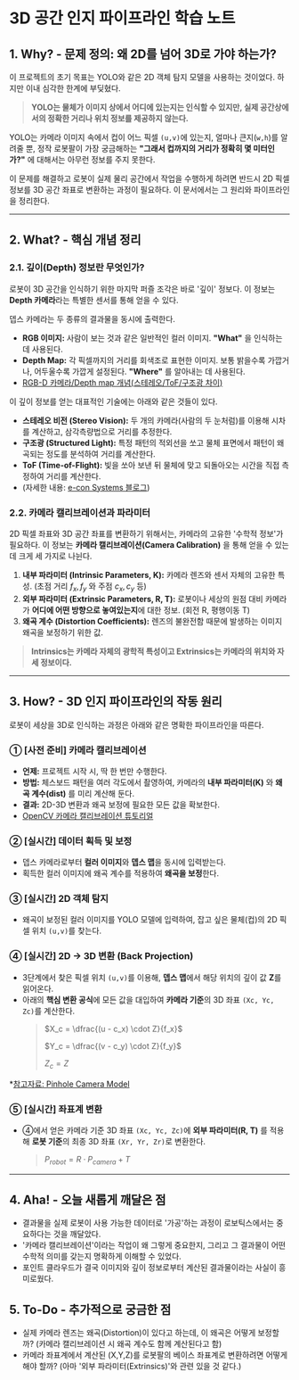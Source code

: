#  3D 공간 인지 파이프라인 학습 노트 

## 1. Why? - 문제 정의: 왜 2D를 넘어 3D로 가야 하는가?

이 프로젝트의 초기 목표는 YOLO와 같은 2D 객체 탐지 모델을 사용하는 것이었다. 하지만 이내 심각한 한계에 부딪혔다.

> **YOLO는 물체가 이미지 상에서 어디에 있는지는 인식할 수 있지만, 실제 공간상에서의 정확한 거리나 위치 정보를 제공하지 않는다.**

YOLO는 카메라 이미지 속에서 컵이 어느 픽셀 `(u,v)`에 있는지, 얼마나 큰지(`w,h`)를 알려줄 뿐, 정작 로봇팔이 가장 궁금해하는 **"그래서 컵까지의 거리가 정확히 몇 미터인가?"** 에 대해서는 아무런 정보를 주지 못한다.

이 문제를 해결하고 로봇이 실제 물리 공간에서 작업을 수행하게 하려면 반드시 2D 픽셀 정보를 3D 공간 좌표로 변환하는 과정이 필요하다. 이 문서에서는 그 원리와 파이프라인을 정리한다.

---

## 2. What? - 핵심 개념 정리

### 2.1. 깊이(Depth) 정보란 무엇인가?

로봇이 3D 공간을 인식하기 위한 마지막 퍼즐 조각은 바로 '깊이' 정보다. 이 정보는 **Depth 카메라**라는 특별한 센서를 통해 얻을 수 있다.

뎁스 카메라는 두 종류의 결과물을 동시에 출력한다.

* **RGB 이미지:** 사람이 보는 것과 같은 일반적인 컬러 이미지. **"What"** 을 인식하는 데 사용된다. 
* **Depth Map:** 각 픽셀까지의 거리를 회색조로 표현한 이미지. 보통 밝을수록 가깝거나, 어두울수록 가깝게 설정된다. **"Where"** 를 알아내는 데 사용된다.
* [RGB-D 카메라/Depth map 개념(스테레오/ToF/구조광 차이)](https://www.edge-ai-vision.com/2025/04/understanding-3d-camera-technologies-stereo-vision-structured-light-and-time-of-flight/?utm_source=chatgpt.com)


이 깊이 정보를 얻는 대표적인 기술에는 아래와 같은 것들이 있다.
* **스테레오 비전 (Stereo Vision):** 두 개의 카메라(사람의 두 눈처럼)를 이용해 시차를 계산하고, 삼각측량법으로 거리를 추정한다.
* **구조광 (Structured Light):** 특정 패턴의 적외선을 쏘고 물체 표면에서 패턴이 왜곡되는 정도를 분석하여 거리를 계산한다.
* **ToF (Time-of-Flight):** 빛을 쏘아 보낸 뒤 물체에 맞고 되돌아오는 시간을 직접 측정하여 거리를 계산한다.
* (자세한 내용: [e-con Systems 블로그](https://www.e-consystems.com/blog/camera/ko/technology-ko/what-are-depth-sensing-cameras-how-do-they-works/))

### 2.2. 카메라 캘리브레이션과 파라미터

2D 픽셀 좌표와 3D 공간 좌표를 변환하기 위해서는, 카메라의 고유한 '수학적 정보'가 필요하다. 이 정보는 **카메라 캘리브레이션(Camera Calibration)** 을 통해 얻을 수 있는데 크게 세 가지로 나뉜다.

1.  **내부 파라미터 (Intrinsic Parameters, K):** 카메라 렌즈와 센서 자체의 고유한 특성. (초점 거리 $f_x, f_y$ 와 주점 $c_x, c_y$ 등)
2.  **외부 파라미터 (Extrinsic Parameters, R, T):** 로봇이나 세상의 원점 대비 카메라가 **어디에 어떤 방향으로 놓여있는지**에 대한 정보. (회전 R, 평행이동 T)
3.  **왜곡 계수 (Distortion Coefficients):** 렌즈의 불완전함 때문에 발생하는 이미지 왜곡을 보정하기 위한 값.

> **Intrinsics는 카메라 자체의 광학적 특성이고 Extrinsics는 카메라의 위치와 자세 정보이다.**

---

## 3. How? - 3D 인지 파이프라인의 작동 원리

로봇이 세상을 3D로 인식하는 과정은 아래와 같은 명확한 파이프라인을 따른다.

### ① [사전 준비] 카메라 캘리브레이션
* **언제:** 프로젝트 시작 시, 딱 한 번만 수행한다.
* **방법:** 체스보드 패턴을 여러 각도에서 촬영하여, 카메라의 **내부 파라미터(K)** 와 **왜곡 계수(dist)** 를 미리 계산해 둔다.
* **결과:** 2D-3D 변환과 왜곡 보정에 필요한 모든 값을 확보한다.
* [OpenCV 카메라 캘리브레이션 튜토리얼](https://docs.opencv.org/4.x/dc/dbb/tutorial_py_calibration.html?utm_source=chatgpt.com)
  
### ② [실시간] 데이터 획득 및 보정
* 뎁스 카메라로부터 **컬러 이미지**와 **뎁스 맵**을 동시에 입력받는다.
* 획득한 컬러 이미지에 왜곡 계수를 적용하여 **왜곡을 보정**한다. 

### ③ [실시간] 2D 객체 탐지
* 왜곡이 보정된 컬러 이미지를 YOLO 모델에 입력하여, 잡고 싶은 물체(컵)의 2D 픽셀 위치 `(u,v)`를 찾는다.

### ④ [실시간] 2D → 3D 변환 (Back Projection)
* 3단계에서 찾은 픽셀 위치 `(u,v)`를 이용해, **뎁스 맵**에서 해당 위치의 깊이 값 **Z**를 읽어온다.
* 아래의 **핵심 변환 공식**에 모든 값을 대입하여 **카메라 기준**의 3D 좌표 `(Xc, Yc, Zc)`를 계산한다.
    > $X_c = \dfrac{(u - c_x) \cdot Z}{f_x}$
    >
    > $Y_c = \dfrac{(v - c_y) \cdot Z}{f_y}$
    >
    > $Z_c = Z$
  
*[참고자료: Pinhole Camera Model](https://en.wikipedia.org/wiki/Pinhole_camera_model?utm_source=chatgpt.com)
### ⑤ [실시간] 좌표계 변환
* ④에서 얻은 카메라 기준 3D 좌표 `(Xc, Yc, Zc)`에 **외부 파라미터(R, T)** 를 적용해 **로봇 기준**의 최종 3D 좌표 `(Xr, Yr, Zr)`로 변환한다.
    > $P_{robot} = R \cdot P_{camera} + T$

---

## 4. Aha! - 오늘 새롭게 깨달은 점

* 결과물을 실제 로봇이 사용 가능한 데이터로 '가공'하는 과정이 로보틱스에서는 중요하다는 것을 깨달았다.
* '카메라 캘리브레이션'이라는 작업이 왜 그렇게 중요한지, 그리고 그 결과물이 어떤 수학적 의미를 갖는지 명확하게 이해할 수 있었다.
* 포인트 클라우드가 결국 이미지와 깊이 정보로부터 계산된 결과물이라는 사실이 흥미로웠다.

## 5. To-Do - 추가적으로 궁금한 점

* 실제 카메라 렌즈는 왜곡(Distortion)이 있다고 하는데, 이 왜곡은 어떻게 보정할까? (카메라 캘리브레이션 시 왜곡 계수도 함께 계산된다고 함)
* 카메라 좌표계에서 계산된 (X,Y,Z)를 로봇팔의 베이스 좌표계로 변환하려면 어떻게 해야 할까? (아마 '외부 파라미터(Extrinsics)'와 관련 있을 것 같다.)
